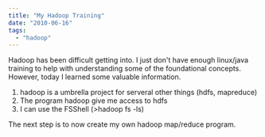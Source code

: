 ```yaml
---
title: "My Hadoop Training"
date: "2010-06-16"
tags: 
  - "hadoop"
---
```


Hadoop has been difficult getting into. I just don't have enough linux/java training to help with understanding some of the foundational concepts. However, today I learned some valuable information.

1. hadoop is a umbrella project for serveral other things (hdfs, mapreduce)
2. The program hadoop give me access to hdfs
3. I can use the FSShell (>hadoop fs -ls)

The next step is to now create my own hadoop map/reduce program.
